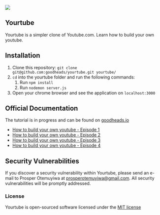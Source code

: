 ![](https://img.shields.io/badge/unicodeveloper-approved-brightgreen.svg)

## Yourtube

Yourtube is a simpler clone of Youtube.com. Learn how to build your own youtube.

## Installation

1. Clone this repository: `git clone git@github.com:goodheads/yourtube.git yourtube/`
2. `cd` into the yourtube folder and run the following commands:
    1. Run `npm install`
    2. Run `nodemon server.js`
3. Open your chrome browser and see the application on `localhost:3000`

## Official Documentation

The tutorial is in progress and can be found on [goodheads.io](http://goodheads.io)

* [How to build your own youtube - Episode 1](http://goodheads.io/2016/06/01/build-youtube-part-1/)
* [How to build your own youtube - Episode 2](http://goodheads.io/2016/06/08/build-youtube-part-2/)
* [How to build your own youtube - Episode 3](http://goodheads.io/2016/06/15/build-youtube-part-3/)
* [How to build your own youtube - Episode 4](http://goodheads.io/2016/06/23/build-youtube-part-4/)


## Security Vulnerabilities
If you discover a security vulnerability within Yourtube, please send an e-mail to Prosper Otemuyiwa at prosperotemuyiwa@gmail.com. All security vulnerabilities will be promptly addressed.

### License
Yourtube is open-sourced software licensed under the [MIT license](https://github.com/goodheads/yourtube/blob/master/LICENSE)
